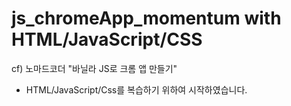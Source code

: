 # js_chromeApp_momentum with HTML/JavaScript/CSS
cf) 노마드코더 "바닐라 JS로 크롬 앱 만들기" 

- HTML/JavaScript/Css를 복습하기 위하여 시작하였습니다.
